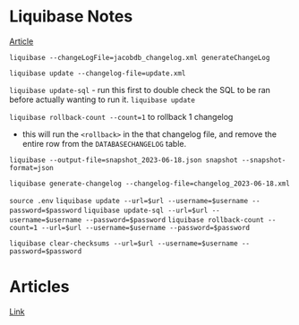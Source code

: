 # Liquibase Notes
[Article](https://mycloudjourney.medium.com/liquibase-series-automating-database-changes-with-liquibase-f93d1d9e795f)

`liquibase --changeLogFile=jacobdb_changelog.xml generateChangeLog`

`liquibase update --changelog-file=update.xml`

`liquibase update-sql` - run this first to double check the SQL to be ran before actually wanting to run it.
`liquibase update`


`liquibase rollback-count --count=1` to rollback 1 changelog
- this will run the `<rollback>` in the that changelog file, and remove the entire row from the `DATABASECHANGELOG` table.

`liquibase --output-file=snapshot_2023-06-18.json snapshot --snapshot-format=json`

`liquibase generate-changelog --changelog-file=changelog_2023-06-18.xml`

`source .env`
`liquibase update --url=$url --username=$username --password=$password`
`liquibase update-sql --url=$url --username=$username --password=$password`
`liquibase rollback-count --count=1 --url=$url --username=$username --password=$password`

`liquibase clear-checksums --url=$url --username=$username --password=$password`

# Articles
[Link](https://faun.pub/passwords-in-your-liquibase-github-actions-big-no-no-8b52510d438d)

